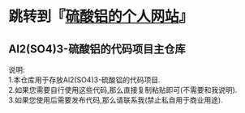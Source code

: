 跳转到『[硫酸铝的个人网站](https://al2so43.github.io/website/ "跳转到 『硫酸铝的个人网站』")』
=====
Al2(SO4)3-硫酸铝的代码项目主仓库
--------
说明: \
1.本仓库用于存放Al2(SO4)3-硫酸铝的代码项目. \
2.如果您需要自行使用这些代码,那么直接复制粘贴即可(不需要和我说明). \
3.如果您使用后需要发布代码,那么请联系我(禁止私自用于商业用途).